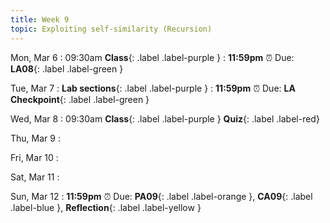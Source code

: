 ```yaml
---
title: Week 9
topic: Exploiting self-similarity (Recursion)
---
```

Mon, Mar 6
: 09:30am **Class**{: .label .label-purple }
: **11:59pm**  ⏰  Due: **LA08**{: .label .label-green }


Tue, Mar 7
: **Lab sections**{: .label .label-purple }
: **11:59pm**  ⏰  Due: **LA Checkpoint**{: .label .label-green }


Wed, Mar 8
: 09:30am **Class**{: .label .label-purple } **Quiz**{: .label .label-red}


Thu, Mar 9
: 

Fri, Mar 10
: 

Sat, Mar 11
: 

Sun, Mar 12
: **11:59pm**  ⏰  Due: **PA09**{: .label .label-orange }, **CA09**{: .label .label-blue }, **Reflection**{: .label .label-yellow }


